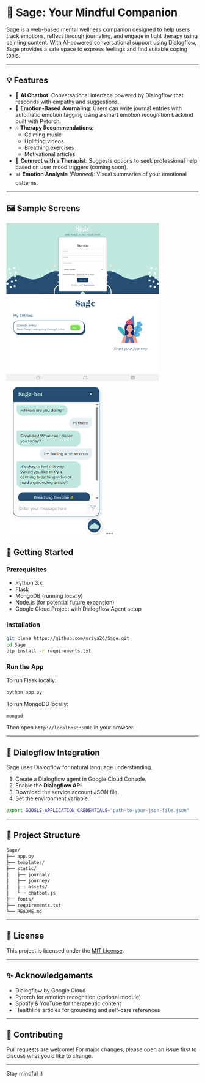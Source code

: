 # 🌿 Sage: Your Mindful Companion

Sage is a web-based mental wellness companion designed to help users track emotions, reflect through journaling, and engage in light therapy using calming content. With AI-powered conversational support using Dialogflow, Sage provides a safe space to express feelings and find suitable coping tools.

---

## 💡 Features

- 🧠 **AI Chatbot**: Conversational interface powered by Dialogflow that responds with empathy and suggestions.
- 📝 **Emotion-Based Journaling**: Users can write journal entries with automatic emotion tagging using a smart emotion recognition backend built with Pytorch.
- 🎶 **Therapy Recommendations**:
  - Calming music
  - Uplifting videos
  - Breathing exercises
  - Motivational articles
- 💬 **Connect with a Therapist**: Suggests options to seek professional help based on user mood triggers (coming soon).
- 📊 **Emotion Analysis** *(Planned)*: Visual summaries of your emotional patterns.

---

## 🖼️ Sample Screens

<img src="assets/sample1.PNG" width="400"/>
<img src="assets/sample2.png" width="400"/>
<img src="assets/sample3.PNG" height="400"/>
---

## 🚀 Getting Started

### Prerequisites

- Python 3.x
- Flask
- MongoDB (running locally)
- Node.js (for potential future expansion)
- Google Cloud Project with Dialogflow Agent setup

### Installation

```bash
git clone https://github.com/sriya26/Sage.git
cd Sage
pip install -r requirements.txt
````

### Run the App

To run Flask locally:
```bash
python app.py
```
To run MongoDB locally:
```bash
mongod
```

Then open `http://localhost:5000` in your browser.

---

## 🧠 Dialogflow Integration

Sage uses Dialogflow for natural language understanding.

1. Create a Dialogflow agent in Google Cloud Console.
2. Enable the **Dialogflow API**.
3. Download the service account JSON file.
4. Set the environment variable:

```bash
export GOOGLE_APPLICATION_CREDENTIALS="path-to-your-json-file.json"
```

---

## 📁 Project Structure

```
Sage/
├── app.py
├── templates/
├── static/
│   ├── journal/
│   ├── journey/
│   ├── assets/
│   └── chatbot.js
├── fonts/
├── requirements.txt
└── README.md
```

---

## 📄 License

This project is licensed under the [MIT License](LICENSE).

---

## ✨ Acknowledgements

* Dialogflow by Google Cloud
* Pytorch for emotion recognition (optional module)
* Spotify & YouTube for therapeutic content
* Healthline articles for grounding and self-care references

---

## 🤍 Contributing

Pull requests are welcome! For major changes, please open an issue first to discuss what you’d like to change.

---

Stay mindful :)
